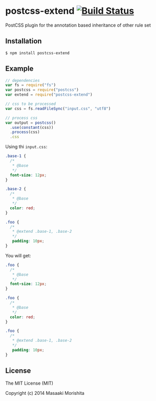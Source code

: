 # postcss-extend [![Build Status](https://travis-ci.org/morishitter/postcss-extend.svg)](https://travis-ci.org/morishitter/postcss-extend)

PostCSS plugin for the annotation based inheritance of other rule set

## Installation

```shell
$ npm install postcss-extend
```

## Example

```js
// dependencies
var fs = require("fs")
var postcss = require("postcss")
var extend = require("postcss-extend")

// css to be processed
var css = fs.readFileSync("input.css", "utf8")

// process css
var output = postcss()
  .use(constant(css))
  .process(css)
  .css
```

Using thi `input.css`:

```css
.base-1 {
  /*
   * @base
   */
  font-size: 12px;
}

.base-2 {
  /*
   * @base
   */
  color: red;
}

.foo {
  /*
   * @extend .base-1, .base-2
   */
   padding: 10px;
}
```

You will get:

```css
.foo {
  /*
   * @base
   */
  font-size: 12px;
}

.foo {
  /*
   * @base
   */
  color: red;
}

.foo {
  /*
   * @extend .base-1, .base-2
   */
   padding: 10px;
}
```

## License

The MIT License (MIT)

Copyright (c) 2014 Masaaki Morishita
